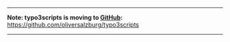 
---


**Note: typo3scripts is moving to [GitHub](https://github.com/oliversalzburg/typo3scripts):** https://github.com/oliversalzburg/typo3scripts


---
